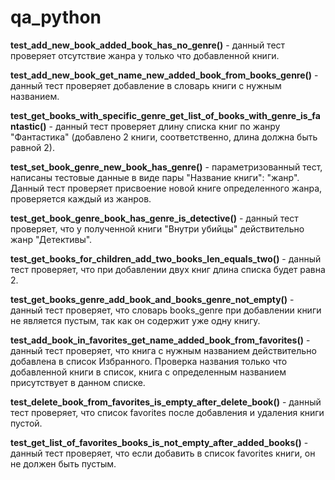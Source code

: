 # qa_python

**test_add_new_book_added_book_has_no_genre()** - данный тест проверяет отсутствие жанра у только что добавленной книги.

**test_add_new_book_get_name_new_added_book_from_books_genre()** - данный тест проверяет добавление в словарь книги с нужным названием.

**test_get_books_with_specific_genre_get_list_of_books_with_genre_is_fantastic()** - данный тест проверяет длину списка книг по жанру "Фантастика" 
(добавлено 2 книги, соответственно, длина должна быть равной 2).

**test_set_book_genre_new_book_has_genre()** - параметризованный тест, написаны тестовые данные в виде пары "Название книги": "жанр".
Данный тест проверяет присвоение новой книге определенного жанра, проверяется каждый из жанров.

**test_get_book_genre_book_has_genre_is_detective()** - данный тест проверяет, что у полученной книги "Внутри убийцы" действительно жанр "Детективы".

**test_get_books_for_children_add_two_books_len_equals_two()** - данный тест проверяет, что при добавлении двух книг длина списка будет равна 2.

**test_get_books_genre_add_book_and_books_genre_not_empty()** - данный тест проверяет, что словарь books_genre при добавлении книги не является пустым, так как он содержит уже одну книгу.

**test_add_book_in_favorites_get_name_added_book_from_favorites()** - данный тест проверяет, что книга с нужным названием действительно добавлена в список Избранного.
Проверка названия только что добавленной книги в список, книга с определенным названием присутствует в данном списке.

**test_delete_book_from_favorites_is_empty_after_delete_book()** - данный тест проверяет, что список favorites после добавления и удаления книги пустой.

**test_get_list_of_favorites_books_is_not_empty_after_added_books()** - данный тест проверяет, что если добавить в список favorites книги, он не должен быть пустым.
